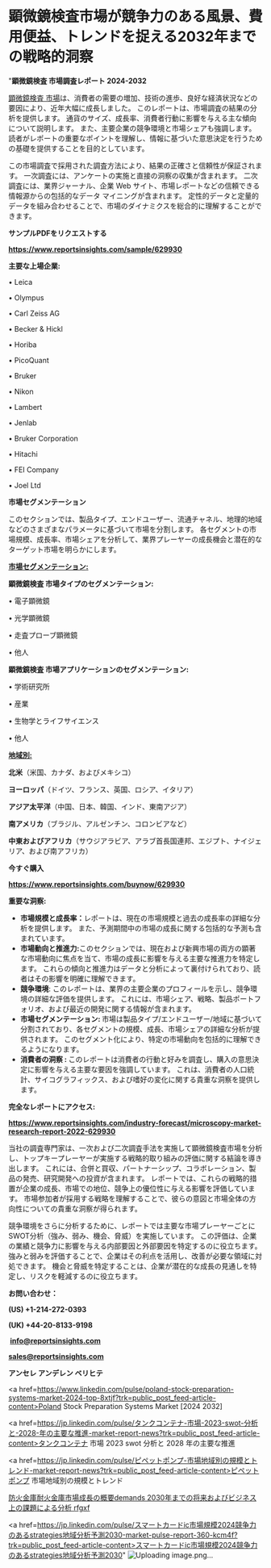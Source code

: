 # 顕微鏡検査市場が競争力のある風景、費用便益、トレンドを捉える2032年までの戦略的洞察

"<strong>顕微鏡検査 市場調査レポート 2024-2032</strong>

<a href=https://www.reportsinsights.com/sample/629930>顕微鏡検査 市場</a>は、消費者の需要の増加、技術の進歩、良好な経済状況などの要因により、近年大幅に成長しました。 このレポートは、市場調査の結果の分析を提供します。 通貨のサイズ、成長率、消費者行動に影響を与える主な傾向について説明します。 また、主要企業の競争環境と市場シェアも強調します。 読者がレポートの重要なポイントを理解し、情報に基づいた意思決定を行うための基礎を提供することを目的としています。

この市場調査で採用された調査方法により、結果の正確さと信頼性が保証されます。 一次調査には、アンケートの実施と直接の洞察の収集が含まれます。 二次調査には、業界ジャーナル、企業 Web サイト、市場レポートなどの信頼できる情報源からの包括的なデータ マイニングが含まれます。 定性的データと定量的データを組み合わせることで、市場のダイナミクスを総合的に理解することができます。

<strong><b>サンプルPDFをリクエストする</b></strong>

<a href=https://www.reportsinsights.com/sample/629930><strong><u>https://www.reportsinsights.com/sample/629930</u></strong></a>

<strong>主要な上場企業:</strong>

• Leica

• Olympus

• Carl Zeiss AG

• Becker & Hickl

• Horiba

• PicoQuant

• Bruker

• Nikon

• Lambert

• Jenlab

• Bruker Corporation

• Hitachi

• FEI Company

• Joel Ltd

<strong>市場セグメンテーション</strong>

このセクションでは、製品タイプ、エンドユーザー、流通チャネル、地理的地域などのさまざまなパラメータに基づいて市場を分割します。 各セグメントの市場規模、成長率、市場シェアを分析して、業界プレーヤーの成長機会と潜在的なターゲット市場を明らかにします。

<strong><u>市場セグメンテーション</u></strong><strong><u>:</u></strong>

<strong>顕微鏡検査 市場タイプのセグメンテーション:</strong>

• 電子顕微鏡

• 光学顕微鏡

• 走査プローブ顕微鏡

• 他人

<strong>顕微鏡検査 市場アプリケーションのセグメンテーション:</strong>

• 学術研究所

• 産業

• 生物学とライフサイエンス

• 他人

<strong><u>地域別</u></strong><strong><u>:</u></strong>

<strong>北米</strong>（米国、カナダ、およびメキシコ）

<strong>ヨーロッパ</strong>（ドイツ、フランス、英国、ロシア、イタリア）

<strong>アジア太平洋</strong>（中国、日本、韓国、インド、東南アジア）

<strong>南アメリカ</strong>（ブラジル、アルゼンチン、コロンビアなど）

<strong>中東およびアフリカ</strong>（サウジアラビア、アラブ首長国連邦、エジプト、ナイジェリア、および南アフリカ）

<strong>今すぐ購入</strong>

<a href=https://www.reportsinsights.com/buynow/629930><strong><u>https://www.reportsinsights.com/buynow/629930</u></strong></a>

<strong>重要な洞察:</strong>
<ul>
  <li><strong>市場規模と成長率：</strong>レポートは、現在の市場規模と過去の成長率の詳細な分析を提供します。 また、予測期間中の市場の成長に関する包括的な予測も含まれています。</li>
  <li><strong>市場動向と推進力:</strong>このセクションでは、現在および新興市場の両方の顕著な市場動向に焦点を当て、市場の成長に影響を与える主要な推進力を特定します。 これらの傾向と推進力はデータと分析によって裏付けられており、読者はその影響を明確に理解できます。</li>
  <li><strong>競争環境</strong>: このレポートは、業界の主要企業のプロフィールを示し、競争環境の詳細な評価を提供します。 これには、市場シェア、戦略、製品ポートフォリオ、および最近の開発に関する情報が含まれます。</li>
  <li><strong>市場セグメンテーション: </strong>市場は製品タイプ/エンドユーザー/地域に基づいて分割されており、各セグメントの規模、成長、市場シェアの詳細な分析が提供されます。 このセグメント化により、特定の市場動向を包括的に理解できるようになります。</li>
  <li><strong>消費者の洞察 : </strong>このレポートは消費者の行動と好みを調査し、購入の意思決定に影響を与える主要な要因を強調しています。 これは、消費者の人口統計、サイコグラフィックス、および嗜好の変化に関する貴重な洞察を提供します。</li>
</ul>
<strong>完全なレポートにアクセス:</strong>

<a href=https://www.reportsinsights.com/industry-forecast/microscopy-market-research-report-2022-629930><strong><u><b>https://www.reportsinsights.com/industry-forecast/microscopy-market-research-report-2022-629930</b></u></strong></a>

当社の調査専門家は、一次および二次調査手法を実施して顕微鏡検査市場を分析し、トップキープレーヤーが実施する戦略的取り組みの評価に関する結論を導き出します。 これには、合併と買収、パートナーシップ、コラボレーション、製品の発売、研究開発への投資が含まれます。 レポートでは、これらの戦略的措置が企業の成長、市場での地位、競争上の優位性に与える影響を評価しています。 市場参加者が採用する戦略を理解することで、彼らの意図と市場全体の方向性についての貴重な洞察が得られます。

競争環境をさらに分析するために、レポートでは主要な市場プレーヤーごとにSWOT分析（強み、弱み、機会、脅威）を実施しています。 この評価は、企業の業績と競争力に影響を与える内部要因と外部要因を特定するのに役立ちます。 強みと弱みを評価することで、企業はその利点を活用し、改善が必要な領域に対処できます。 機会と脅威を特定することは、企業が潜在的な成長の見通しを特定し、リスクを軽減するのに役立ちます。

<strong>お問い合わせ：</strong>

<strong>(US) +1-214-272-0393</strong>

<strong>(UK) +44-20-8133-9198</strong>

<strong> </strong><a href=info@reportsinsights.com><strong><u>info@reportsinsights.com</u></strong></a>

<a href=sales@reportsinsights.com><strong><u>sales@reportsinsights.com</u></strong></a>

<strong>アンセレ アンデレン ベリヒテ</strong>

<a href=https://www.linkedin.com/pulse/poland-stock-preparation-systems-market-2024-top-8xtjf?trk=public_post_feed-article-content>Poland Stock Preparation Systems Market [2024 2032]</a>

<a href=https://jp.linkedin.com/pulse/タンクコンテナ-市場-2023-swot-分析と-2028-年の主要な推進-market-report-news?trk=public_post_feed-article-content>タンクコンテナ 市場 2023 swot 分析と 2028 年の主要な推進</a>

<a href=https://jp.linkedin.com/pulse/ピペットポンプ-市場地域別の規模とトレンド-market-report-news?trk=public_post_feed-article-content>ピペットポンプ 市場地域別の規模とトレンド</a>

<a href=https://www.linkedin.com/pulse/防火金庫耐火金庫市場成長の概要demands-2030年までの将来およびビジネス上の課題による分析-rfgxf/>防火金庫耐火金庫市場成長の概要demands 2030年までの将来およびビジネス上の課題による分析 rfgxf</a>

<a href=https://jp.linkedin.com/pulse/スマートカードic市場規模2024競争力のあるstrategies地域分析予測2030-market-pulse-report-360-kcm4f?trk=public_post_feed-article-content>スマートカードic市場規模2024競争力のあるstrategies地域分析予測2030</a>"
![Uploading image.png…]()
